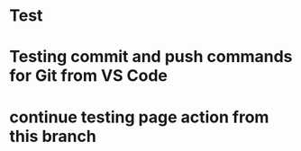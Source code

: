 # Test
# Testing commit and push commands for Git from VS Code
# continue testing page action from this branch